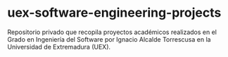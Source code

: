 # uex-software-engineering-projects
Repositorio privado que recopila proyectos académicos realizados en el Grado en Ingeniería del Software por Ignacio Alcalde Torrescusa en la Universidad de Extremadura (UEX).
